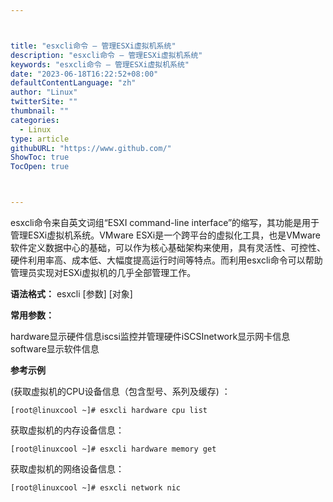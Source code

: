 ```yaml
---



title: "esxcli命令 – 管理ESXi虚拟机系统"
description: "esxcli命令 – 管理ESXi虚拟机系统"
keywords: "esxcli命令 – 管理ESXi虚拟机系统"
date: "2023-06-18T16:22:52+08:00"
defaultContentLanguage: "zh"
author: "Linux"
twitterSite: ""
thumbnail: ""
categories:
  - Linux
type: article
githubURL: "https://www.github.com/"
ShowToc: true
TocOpen: true



---
```


esxcli命令来自英文词组“ESXI command-line interface”的缩写，其功能是用于管理ESXi虚拟机系统。VMware ESXi是一个跨平台的虚拟化工具，也是VMware软件定义数据中心的基础，可以作为核心基础架构来使用，具有灵活性、可控性、硬件利用率高、成本低、大幅度提高运行时间等特点。而利用esxcli命令可以帮助管理员实现对ESXi虚拟机的几乎全部管理工作。

**语法格式：** esxcli [参数] [对象]

**常用参数：**

hardware显示硬件信息iscsi监控并管理硬件iSCSInetwork显示网卡信息software显示软件信息

**参考示例**

(获取虚拟机的CPU设备信息（包含型号、系列及缓存) ：

```
[root@linuxcool ~]# esxcli hardware cpu list
```

获取虚拟机的内存设备信息：

```
[root@linuxcool ~]# esxcli hardware memory get
```

获取虚拟机的网络设备信息：

```
[root@linuxcool ~]# esxcli network nic
```
